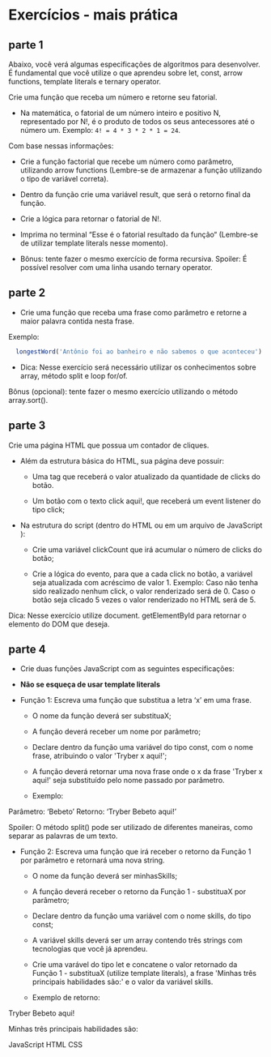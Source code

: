 # Exercícios - mais prática

## parte 1

Abaixo, você verá algumas especificações de algoritmos para desenvolver. É fundamental que você utilize o que aprendeu sobre let, const, arrow functions, template literals e ternary operator.

Crie uma função que receba um número e retorne seu fatorial.

- Na matemática, o fatorial de um número inteiro e positivo N, representado por N!, é o produto de todos os seus antecessores até o número um. Exemplo: `4! = 4 * 3 * 2 * 1 = 24`.

Com base nessas informações:

- Crie a função factorial que recebe um número como parâmetro, utilizando arrow functions (Lembre-se de armazenar a função utilizando o tipo de variável correta).

- Dentro da função crie uma variável result, que será o retorno final da função.

- Crie a lógica para retornar o fatorial de N!.

- Imprima no terminal “Esse é o fatorial resultado da função“ (Lembre-se de utilizar template literals nesse momento).

- Bônus: tente fazer o mesmo exercício de forma recursiva. Spoiler: É possível resolver com uma linha usando ternary operator.

## parte 2

- Crie uma função que receba uma frase como parâmetro e retorne a maior palavra contida nesta frase.

Exemplo:

```javascript
  longestWord('Antônio foi ao banheiro e não sabemos o que aconteceu') // retorna 'aconteceu'
```

- Dica: Nesse exercício será necessário utilizar os conhecimentos sobre array, método split e loop for/of.

Bônus (opcional): tente fazer o mesmo exercício utilizando o método array.sort().

## parte 3

Crie uma página HTML que possua um contador de cliques.

- Além da estrutura básica do HTML, sua página deve possuir:

  - Uma tag que receberá o valor atualizado da quantidade de clicks do botão.

  - Um botão com o texto click aqui!, que receberá um event listener do tipo click;

- Na estrutura do script (dentro do HTML ou em um arquivo de JavaScript ):

  - Crie uma variável clickCount que irá acumular o número de clicks do botão;

  - Crie a lógica do evento, para que a cada click no botão, a variável seja atualizada com acréscimo de valor 1. Exemplo: Caso não tenha sido realizado nenhum click, o valor renderizado será de 0. Caso o botão seja clicado 5 vezes o valor renderizado no HTML será de 5.

Dica: Nesse exercício utilize document. getElementById para retornar o elemento do DOM que deseja.

## parte 4

- Crie duas funções JavaScript com as seguintes especificações:

- **Não se esqueça de usar template literals**

- Função 1: Escreva uma função que substitua a letra ‘x’ em uma frase.

  - O nome da função deverá ser substituaX;
  - A função deverá receber um nome por parâmetro;
  - Declare dentro da função uma variável do tipo const, com o nome frase, atribuindo o valor 'Tryber x aqui!';
  - A função deverá retornar uma nova frase onde o x da frase 'Tryber x aqui!' seja substituído pelo nome passado por parâmetro.

  - Exemplo:

Parâmetro: ‘Bebeto’
Retorno: ‘Tryber Bebeto aqui!’

Spoiler: O método split() pode ser utilizado de diferentes maneiras, como separar as palavras de um texto.

- Função 2: Escreva uma função que irá receber o retorno da Função 1 por parâmetro e retornará uma nova string.

  - O nome da função deverá ser minhasSkills;
  - A função deverá receber o retorno da Função 1 - substituaX por parâmetro;
  - Declare dentro da função uma variável com o nome skills, do tipo const;
  - A variável skills deverá ser um array contendo três strings com tecnologias que você já aprendeu.
  - Crie uma varável do tipo let e concatene o valor retornado da Função 1 - substituaX (utilize template literals), a frase 'Minhas três principais habilidades são:' e o valor da variável skills.

  - Exemplo de retorno:

Tryber Bebeto aqui!

Minhas três principais habilidades são:

JavaScript
HTML
CSS
